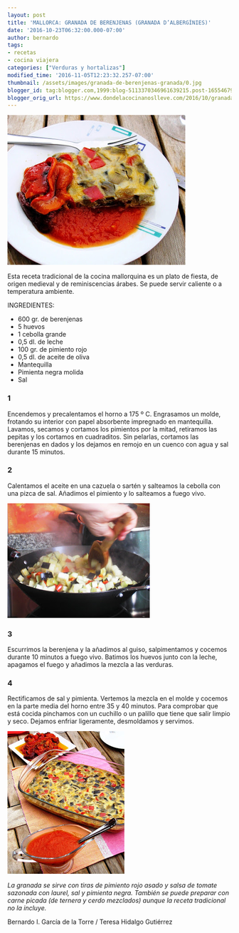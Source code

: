 ```yaml
---
layout: post
title: 'MALLORCA: GRANADA DE BERENJENAS (GRANADA D’ALBERGÍNIES)'
date: '2016-10-23T06:32:00.000-07:00'
author: bernardo
tags:
- recetas
- cocina viajera
categories: ["Verduras y hortalizas"]
modified_time: '2016-11-05T12:23:32.257-07:00'
thumbnail: /assets/images/granada-de-berenjenas-granada/0.jpg
blogger_id: tag:blogger.com,1999:blog-5113370346961639215.post-1655467939163880408
blogger_orig_url: https://www.dondelacocinanoslleve.com/2016/10/granada-de-berenjenas-granada.html
---
```

![](/assets/images/granada-de-berenjenas-granada/0.jpg)

  
Esta receta tradicional de la cocina mallorquina es un plato de fiesta, de origen medieval y de reminiscencias árabes. Se puede servir caliente o a temperatura ambiente.  

INGREDIENTES:
* 600 gr. de berenjenas
* 5 huevos
* 1 cebolla grande
* 0,5 dl. de leche
* 100 gr. de pimiento rojo
* 0,5 dl. de aceite de oliva
* Mantequilla
* Pimienta negra molida
* Sal  

### 1

Encendemos y precalentamos el horno a 175 º C. Engrasamos un molde, frotando su interior con papel absorbente impregnado en mantequilla. Lavamos, secamos y cortamos los pimientos por la mitad, retiramos las pepitas y los cortamos en cuadraditos. Sin pelarlas, cortamos las berenjenas en dados y los dejamos en remojo en un cuenco con agua y sal durante 15 minutos.  

### 2

Calentamos el aceite en una cazuela o sartén y salteamos la cebolla con una pizca de sal. Añadimos el pimiento y lo salteamos a fuego vivo.  

![](/assets/images/granada-de-berenjenas-granada/1.jpg)

  

### 3

Escurrimos la berenjena y la añadimos al guiso, salpimentamos y cocemos durante 10 minutos a fuego vivo. Batimos los huevos junto con la leche, apagamos el fuego y añadimos la mezcla a las verduras.  

### 4

Rectificamos de sal y pimienta. Vertemos la mezcla en el molde y cocemos en la parte media del horno entre 35 y 40 minutos. Para comprobar que está cocida pinchamos con un cuchillo o un palillo que tiene que salir limpio y seco. Dejamos enfriar ligeramente, desmoldamos y servimos.  

![](/assets/images/granada-de-berenjenas-granada/2.jpg)

  
_La granada se sirve con tiras de pimiento rojo asado y salsa de tomate sazonada con laurel, sal y pimienta negra. También se puede preparar con carne picada (de ternera y cerdo mezclados) aunque la receta tradicional no la incluye._  

Bernardo I. García de la Torre / Teresa Hidalgo Gutiérrez
